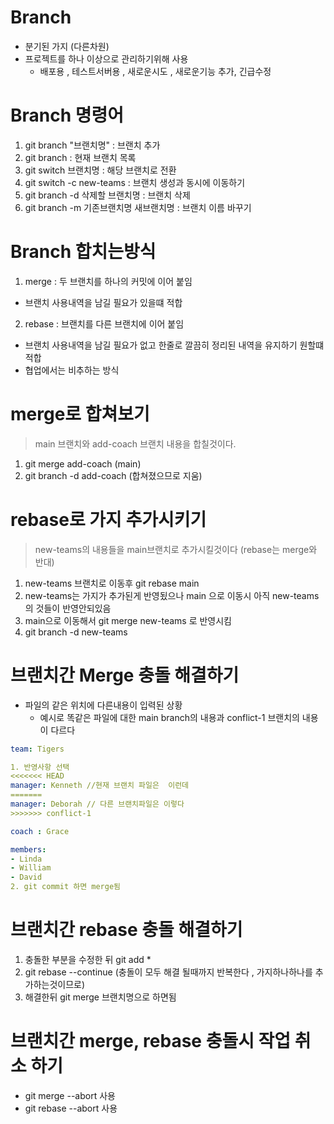 # Branch
- 분기된 가지 (다른차원)
- 프로젝트를 하나 이상으로 관리하기위해 사용
  - 배포용 , 테스트서버용 , 새로운시도 , 새로운기능 추가, 긴급수정

# Branch 명령어
1. git branch "브랜치명" : 브랜치 추가
2. git branch : 현재 브랜치 목록
3. git switch 브랜치명 : 해당 브랜치로 전환
4. git switch -c new-teams : 브랜치 생성과 동시에 이동하기
5. git branch -d 삭제할 브랜치명 : 브랜치 삭제
6. git branch -m 기존브랜치명 새브랜치명 : 브랜치 이름 바꾸기

# Branch 합치는방식
1. merge : 두 브랜치를 하나의 커밋에 이어 붙임
- 브랜치 사용내역을 남길 필요가 있을떄 적합

2. rebase : 브랜치를 다른 브랜치에 이어 붙임
- 브랜치 사용내역을 남길 필요가 없고 한줄로 깔끔히 정리된 내역을 유지하기 원할떄 적합
- 협업에서는 비추하는 방식


# merge로 합쳐보기
> main 브랜치와 add-coach 브랜치 내용을 합칠것이다.
1. git merge add-coach (main)
2. git branch -d add-coach (합쳐졌으므로 지움)

# rebase로 가지 추가시키기
> new-teams의 내용들을 main브랜치로 추가시킬것이다 (rebase는 merge와 반대)
1. new-teams 브랜치로 이동후 git rebase main
2. new-teams는 가지가 추가된게 반영됬으나 main 으로 이동시 아직 new-teams의 것들이 반영안되있음
3. main으로 이동해서 git merge new-teams 로 반영시킴
4. git branch -d new-teams


# 브랜치간 Merge 충돌 해결하기
- 파일의 같은 위치에 다른내용이 입력된 상황
  - 예시로 똑같은 파일에 대한 main branch의 내용과 conflict-1 브랜치의 내용이 다르다
~~~ yaml
team: Tigers

1. 반영사항 선택
<<<<<<< HEAD
manager: Kenneth //현재 브랜치 파일은  이런데 
=======
manager: Deborah // 다른 브랜치파일은 이렇다
>>>>>>> conflict-1 

coach : Grace

members:
- Linda
- William
- David
2. git commit 하면 merge됨
~~~


# 브랜치간 rebase 충돌 해결하기
1. 충돌한 부분을 수정한 뒤 git add * 
2. git rebase --continue (충돌이 모두 해결 될때까지 반복한다 , 가지하나하나를 추가하는것이므로)
3. 해결한뒤 git merge 브랜치명으로 하면됨

# 브랜치간 merge, rebase 충돌시 작업 취소 하기
- git merge --abort 사용
- git rebase --abort 사용


